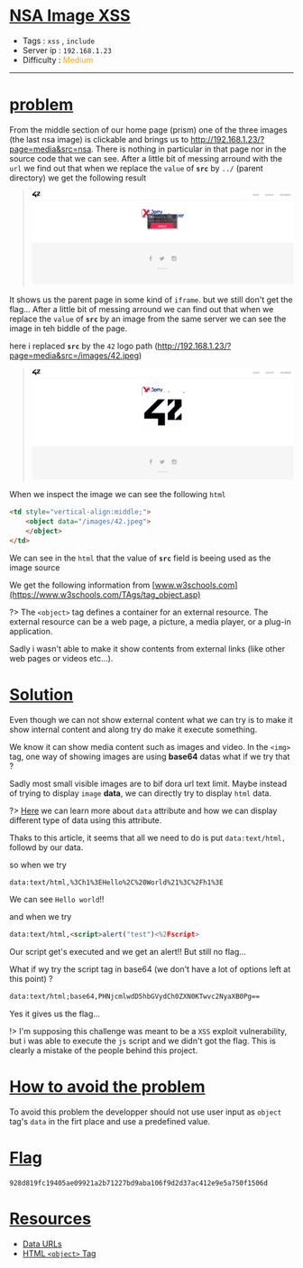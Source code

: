 # <span style="text-decoration: underline"> NSA Image XSS </span>

- Tags : `xss` , `include`
- Server ip : `192.168.1.23 `
- Difficulty : <span style="color : orange">Medium</span>

___

# <span style="text-decoration: underline">problem</span>

From the middle section of our home page (prism) one of the three images (the last nsa image) is clickable and brings us to http://192.168.1.23/?page=media&src=nsa. There is nothing in particular in that page nor in the source code that we can see. After a little bit of messing arround with the `url` we find out that when we replace the `value` of **`src`** by `../` (parent directory) we get the following result

> ![nsa parent directory](/.resources/images/nsa_parent_page.png)

It shows us the parent page in some kind of `iframe`. but we still don't get the flag... After a little bit of messing arround we can find out that when we replace the `value` of **`src`** by an image from the same server we can see the image in teh biddle of the page.

here i replaced **`src`** by the `42` logo path  (http://192.168.1.23/?page=media&src=/images/42.jpeg)

> ![nsa 42 logo](/.resources/images/nsa_42_logo.png)

When we inspect the image we can see the following `html`

```html
<td style="vertical-align:middle;">
    <object data="/images/42.jpeg">
    </object>
</td>
```

We can see in the `html` that the value of **`src`** field is beeing used as the image source

We get the following information from [www.w3schools.com](https://www.w3schools.com/TAgs/tag_object.asp)

?> The `<object>` tag defines a container for an external resource. The external resource can be a web page, a picture, a media player, or a plug-in application.

Sadly i wasn't able to make it show contents from external links (like other web pages or videos etc...).

# <span style="text-decoration: underline">Solution</span>

Even though we can not show external content what we can try is to make it show internal content and along try do make it execute something.

We know it can show media content such as images and video. In the `<img>` tag, one way of showing images are using **base64** datas what if we try that ?

Sadly most small visible images are to bif dora url text limit. Maybe instead of trying to display `image` **data**, we can directly try to display `html` data.

?> [Here](https://developer.mozilla.org/en-US/docs/Web/HTTP/Basics_of_HTTP/Data_URIs) we can learn more about `data` attribute and how we can display different type of data using this attribute.

Thaks to this article, it seems that all we need to do is put `data:text/html,` followd by our data.

so when we try

```html
data:text/html,%3Ch1%3EHello%2C%20World%21%3C%2Fh1%3E
```

We can see `Hello world`!!

and when we try

```html
data:text/html,<script>alert("test")<%2Fscript>
```

Our script get's executed and we get an alert!! But still no flag...

What if wy try the script tag in base64 (we don't have a lot of options left at this point) ?

```html
data:text/html;base64,PHNjcmlwdD5hbGVydCh0ZXN0KTwvc2NyaXB0Pg==
```

Yes it gives us the flag...

!> I'm supposing this challenge was meant to be a `XSS` exploit vulnerability, but i was able to execute the `js` script and we didn't got the flag. This is clearly a mistake of the people behind this project.


# <span style="text-decoration: underline">How to avoid the problem</span>

To avoid this problem the developper should not use user input as `object` tag's `data` in the firt place and use a predefined value.

# <span style="text-decoration: underline">Flag</span>

```text
928d819fc19405ae09921a2b71227bd9aba106f9d2d37ac412e9e5a750f1506d
```

# <span style="text-decoration: underline">Resources</span>

- [Data URLs](https://developer.mozilla.org/en-US/docs/Web/HTTP/Basics_of_HTTP/Data_URIs)
- [HTML `<object>` Tag](https://www.w3schools.com/TAgs/tag_object.asp)
